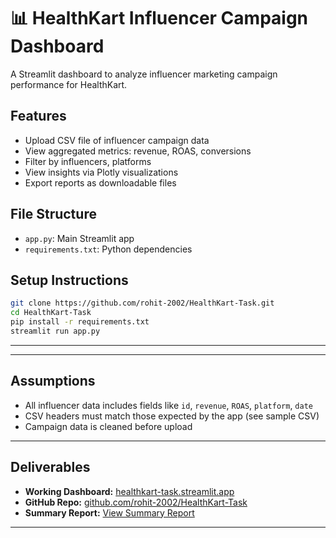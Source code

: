 # 📊 HealthKart Influencer Campaign Dashboard

A Streamlit dashboard to analyze influencer marketing campaign performance for HealthKart.

## Features
- Upload CSV file of influencer campaign data
- View aggregated metrics: revenue, ROAS, conversions
- Filter by influencers, platforms
- View insights via Plotly visualizations
- Export reports as downloadable files

## File Structure
- `app.py`: Main Streamlit app
- `requirements.txt`: Python dependencies

## Setup Instructions

```bash
git clone https://github.com/rohit-2002/HealthKart-Task.git
cd HealthKart-Task
pip install -r requirements.txt
streamlit run app.py
```

---
---

## Assumptions
- All influencer data includes fields like `id`, `revenue`, `ROAS`, `platform`, `date`
- CSV headers must match those expected by the app (see sample CSV)
- Campaign data is cleaned before upload

---

## Deliverables

- **Working Dashboard:** [healthkart-task.streamlit.app](https://healthkart-task.streamlit.app)  
- **GitHub Repo:** [github.com/rohit-2002/HealthKart-Task](https://github.com/rohit-2002/HealthKart-Task)  
- **Summary Report:** [View Summary Report](https://docs.google.com/document/d/1LaQ9HjdNXn67QFdykwMwWBDjpBiWxfaiByYKcIdYWHU/edit?usp=sharing)

---
